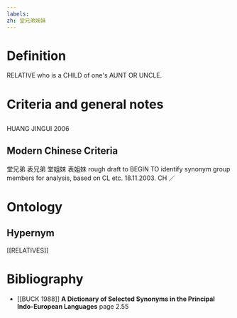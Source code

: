 ```yaml
---
labels: 
zh: 堂兄弟姊妹
---
```


# Definition
RELATIVE who is a CHILD of one's AUNT OR UNCLE.
# Criteria and general notes
## 
HUANG JINGUI 2006
## Modern Chinese Criteria
堂兄弟
表兄弟
堂姐妹
表姐妹
rough draft to BEGIN TO identify synonym group members for analysis, based on CL etc. 18.11.2003. CH ／
# Ontology

## Hypernym
[[RELATIVES]]
# Bibliography
- [[BUCK 1988]]
**A Dictionary of Selected Synonyms in the Principal Indo-European Languages** page 2.55
